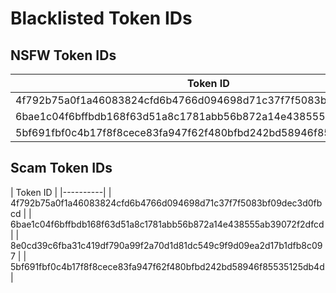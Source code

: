 # Blacklisted Token IDs

## NSFW Token IDs

| Token ID |
|----------|
| 4f792b75a0f1a46083824cfd6b4766d094698d71c37f7f5083bf09dec3d0fbcd |
| 6bae1c04f6bffbdb168f63d51a8c1781abb56b872a14e438555ab39072f2dfcd |             | 8e0cd39c6fba31c419df790a99f2a70d1d81dc549c9f9d09ea2d17b1dfb8c097 |
| 5bf691fbf0c4b17f8f8cece83fa947f62f480bfbd242bd58946f85535125db4d |

## Scam Token IDs

| Token ID |                                                                     |----------|                                                                     | 4f792b75a0f1a46083824cfd6b4766d094698d71c37f7f5083bf09dec3d0fbcd |
| 6bae1c04f6bffbdb168f63d51a8c1781abb56b872a14e438555ab39072f2dfcd |
| 8e0cd39c6fba31c419df790a99f2a70d1d81dc549c9f9d09ea2d17b1dfb8c097 |
| 5bf691fbf0c4b17f8f8cece83fa947f62f480bfbd242bd58946f85535125db4d |
